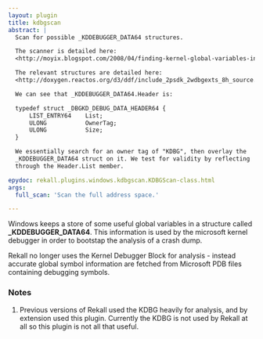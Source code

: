 ```yaml
---
layout: plugin
title: kdbgscan
abstract: |
  Scan for possible _KDDEBUGGER_DATA64 structures.

  The scanner is detailed here:
  <http://moyix.blogspot.com/2008/04/finding-kernel-global-variables-in.html>

  The relevant structures are detailed here:
  <http://doxygen.reactos.org/d3/ddf/include_2psdk_2wdbgexts_8h_source.html>

  We can see that _KDDEBUGGER_DATA64.Header is:

  typedef struct _DBGKD_DEBUG_DATA_HEADER64 {
      LIST_ENTRY64    List;
      ULONG           OwnerTag;
      ULONG           Size;
  }

  We essentially search for an owner tag of "KDBG", then overlay the
  _KDDEBUGGER_DATA64 struct on it. We test for validity by reflecting
  through the Header.List member.

epydoc: rekall.plugins.windows.kdbgscan.KDBGScan-class.html
args:
  full_scan: 'Scan the full address space.'

---
```


Windows keeps a store of some useful global variables in a structure called
**_KDDEBUGGER_DATA64**. This information is used by the microsoft kernel
debugger in order to bootstap the analysis of a crash dump.

Rekall no longer uses the Kernel Debugger Block for analysis - instead accurate
global symbol information are fetched from Microsoft PDB files containing
debugging symbols.

### Notes

1. Previous versions of Rekall used the KDBG heavily for analysis, and by
   extension used this plugin. Currently the KDBG is not used by Rekall at all
   so this plugin is not all that useful.
